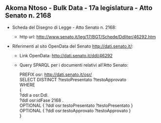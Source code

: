 ## Akoma Ntoso - Bulk Data - 17a legislatura - Atto Senato n. 2168 ##

* Scheda del Disegno di Legge - Atto Senato n. 2168:
	* http url: http://www.senato.it/leg/17/BGT/Schede/Ddliter/46292.htm

* Riferimenti al sito OpenData del Senato http://dati.senato.it/:
	* Link OpenData: http://dati.senato.it/ddl/46292
	* Query SPARQL per i documenti relativi all'Atto Senato:

        PREFIX osr: <http://dati.senato.it/osr/>  
		SELECT DISTINCT ?testoPresentato ?testoApprovato  
		WHERE  
		{  
		    ?ddl a osr:Ddl.  
		    ?ddl osr:idFase 2168 .  
		    OPTIONAL { ?ddl osr:testoPresentato ?testoPresentato }  
		    OPTIONAL { ?ddl osr:testoApprovato ?testoApprovato }  
		}
		